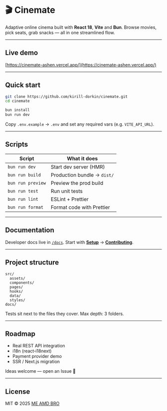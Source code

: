 # 🎬 Cinemate

Adaptive online cinema built with **React 18**, **Vite** and **Bun**. Browse movies, pick seats, grab snacks — all in one streamlined flow.

---

## Live demo

[https://cinemate-ashen.vercel.app/](https://cinemate-ashen.vercel.app/)

---

## Quick start

```bash
git clone https://github.com/kirill-dorkin/cinemate.git
cd cinemate

bun install
bun run dev     
```

Copy `.env.example` → `.env` and set any required vars (e.g. `VITE_API_URL`).

---

## Scripts

| Script            | What it does                |
| ----------------- | --------------------------- |
| `bun run dev`     | Start dev server (HMR)      |
| `bun run build`   | Production bundle → `dist/` |
| `bun run preview` | Preview the prod build      |
| `bun run test`    | Run unit tests              |
| `bun run lint`    | ESLint + Prettier           |
| `bun run format`  | Format code with Prettier   |

---

## Documentation

Developer docs live in [`/docs`](./docs/). Start with **[Setup](./docs/setup.md)** → **[Contributing](./docs/contributing.md)**.

---

## Project structure

```
src/
  assets/
  components/
  pages/
  hooks/
  data/
  styles/
docs/
```

Tests sit next to the files they cover. Max depth: 3 folders.

---

## Roadmap

* Real REST API integration
* i18n (react‑i18next)
* Payment provider demo
* SSR / Next.js migration

Ideas welcome — open an Issue 🚀

---

## License

MIT © 2025 [ME AMD BRO](https://github.com/kirill-dorkin)
